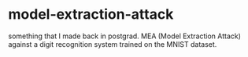 # model-extraction-attack
something that I made back in postgrad. MEA (Model Extraction Attack) against a digit recognition system trained on the MNIST dataset. 
